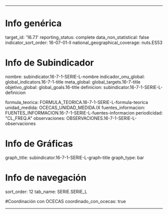 ---

# Info genérica
target_id: '16.7.1'
reporting_status: complete
data_non_statistical: false
indicator_sort_order: 16-07-01-ll
national_geographical_coverage: nuts.ES53

# Info de Subindicador
nombre: subindicator.16-7-1-SERIE-L-nombre
indicador_onu_global: global_indicators.16-7-1-title
meta_global: global_targets.16-7-title
objetivo_global: global_goals.16-title
definicion: subindicator.16-7-1-SERIE-L-definicion

formula_teorica: FORMULA_TEORICA.16-7-1-SERIE-L-formula-teorica
unidad_medida: OCECAS_UNIDAD_MEDIDA.IX
fuentes_informacion: FUENTES_INFORMACION.16-7-1-SERIE-L-fuentes-informacion
periodicidad: "CL_FREQ.A"
observaciones: OBSERVACIONES.16-7-1-SERIE-L-observaciones

# Info de Gráficas
graph_title: subindicator.16-7-1-SERIE-L-graph-title
graph_type: bar

# Info de navegación
sort_order: 12
tab_name: SERIE.SERIE_L

#Coordinación con OCECAS
coordinado_con_ocecas: true

---